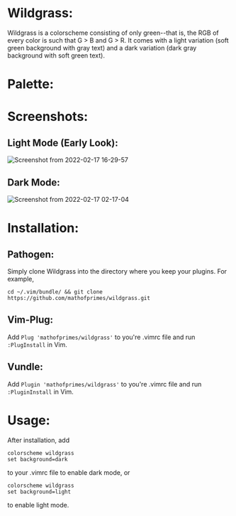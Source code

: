 # Wildgrass:

Wildgrass is a colorscheme consisting of only green--that is, the RGB of every color is such that G > B and G > R. It comes with a light variation (soft green background with gray text) and a dark variation (dark gray background with soft green text). 

# Palette:

# Screenshots:

## Light Mode (Early Look):

![Screenshot from 2022-02-17 16-29-57](https://user-images.githubusercontent.com/74194607/154574125-6229c884-c4ae-4929-a460-7fc18068a0a0.png)

## Dark Mode: 

![Screenshot from 2022-02-17 02-17-04](https://user-images.githubusercontent.com/74194607/154425356-dd9c45de-8a74-43ba-914e-07a39adc9e1c.png)

# Installation:

## Pathogen:

Simply clone Wildgrass into the directory where you keep your plugins. For example, 

```
cd ~/.vim/bundle/ && git clone https://github.com/mathofprimes/wildgrass.git
```

## Vim-Plug:

Add ```Plug 'mathofprimes/wildgrass'``` to you're .vimrc file and run ```:PlugInstall``` in Vim.

## Vundle: 

Add ```Plugin 'mathofprimes/wildgrass'``` to you're .vimrc file and run ```:PluginInstall``` in Vim.

# Usage:

After installation, add

```
colorscheme wildgrass
set background=dark
```

to your .vimrc file to enable dark mode, or

```
colorscheme wildgrass
set background=light
```

to enable light mode.
